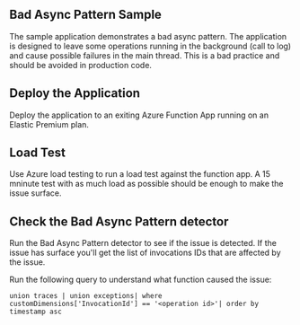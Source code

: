 ## Bad Async Pattern Sample

The sample application demonstrates a bad async pattern. The application is designed to leave some operations running in the background (call to log) and cause possible failures in the main thread. This is a bad practice and should be avoided in production code.

## Deploy the Application

Deploy the application to an exiting Azure Function App running on an Elastic Premium plan.

## Load Test

Use Azure load testing to run a load test against the function app. A 15 mninute test with as much load as possible should be enough to make the issue surface.

## Check the Bad Async Pattern detector

Run the Bad Async Pattern detector to see if the issue is detected. If the issue has surface you'll get the list of invocations IDs that are affected by the issue.

Run the following query to understand what function caused the issue:

```kql
union traces | union exceptions| where customDimensions['InvocationId'] == '<operation id>'| order by timestamp asc
```
